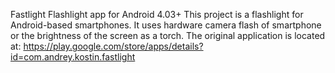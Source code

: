 Fastlight
Flashlight app for Android 4.03+ This project is a flashlight for Android-based smartphones. It uses hardware camera flash of smartphone or the brightness of the screen as a torch. The original application is located at: https://play.google.com/store/apps/details?id=com.andrey.kostin.fastlight